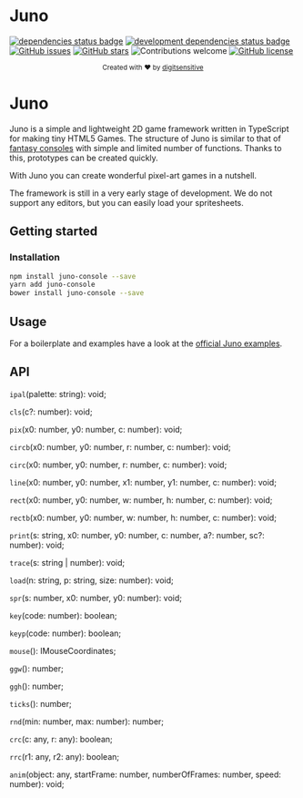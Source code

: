 # Juno
[![dependencies status badge](https://david-dm.org/digitsensitive/juno/status.svg)](https://david-dm.org/digitsensitive/juno)
[![development dependencies status badge](https://david-dm.org/digitsensitive/juno/dev-status.svg)](https://david-dm.org/digitsensitive/juno/?type=dev)
[![GitHub issues](https://img.shields.io/github/issues/digitsensitive/juno.svg)](https://github.com/digitsensitive/juno/issues)
[![GitHub stars](https://img.shields.io/github/stars/digitsensitive/juno.svg)](https://github.com/digitsensitive/juno/stargazers)
![Contributions welcome](https://img.shields.io/badge/contributions-welcome-orange.svg)
[![GitHub license](https://img.shields.io/github/license/digitsensitive/juno.svg)](https://github.com/digitsensitive/juno)

<div align="center">
  <sub>Created with ❤︎ by <a href="https://github.com/digitsensitive">digitsensitive</a></sub>
</div>

# Juno
Juno is a simple and lightweight 2D game framework written in TypeScript for
making tiny HTML5 Games. The structure of Juno is similar to that of
[fantasy consoles](https://github.com/paladin-t/fantasy) with simple and
limited number of functions. Thanks to this, prototypes can be created quickly.

With Juno you can create wonderful pixel-art games in a nutshell.

The framework is still in a very early stage of development. We do not support
any editors, but you can easily load your spritesheets.

## Getting started

### Installation

```sh
npm install juno-console --save
yarn add juno-console
bower install juno-console --save
```

## Usage

For a boilerplate and examples have a look at the
[official Juno examples](https://github.com/digitsensitive/juno-examples).

## API

`ipal`(palette: string): void;

`cls`(c?: number): void;

`pix`(x0: number, y0: number, c: number): void;

`circb`(x0: number, y0: number, r: number, c: number): void;

`circ`(x0: number, y0: number, r: number, c: number): void;

`line`(x0: number, y0: number, x1: number, y1: number, c: number): void;

`rect`(x0: number, y0: number, w: number, h: number, c: number): void;

`rectb`(x0: number, y0: number, w: number, h: number, c: number): void;

`print`(s: string, x0: number, y0: number, c: number, a?: number, sc?: number): void;

`trace`(s: string | number): void;

`load`(n: string, p: string, size: number): void;

`spr`(s: number, x0: number, y0: number): void;

`key`(code: number): boolean;

`keyp`(code: number): boolean;

`mouse`(): IMouseCoordinates;

`ggw`(): number;

`ggh`(): number;

`ticks`(): number;

`rnd`(min: number, max: number): number;

`crc`(c: any, r: any): boolean;

`rrc`(r1: any, r2: any): boolean;

`anim`(object: any, startFrame: number, numberOfFrames: number, speed: number): void;
